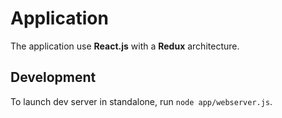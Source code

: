 # Application

The application use **React.js** with a **Redux** architecture.

## Development

To launch dev server in standalone, run `node app/webserver.js`.